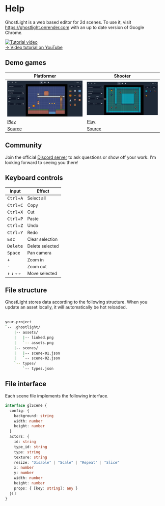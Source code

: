 # Help

GhostLight is a web based editor for 2d scenes. To use it,
visit https://ghostlight.onrender.com with an up to date version of Google
Chrome.

[![Tutorial video](https://img.youtube.com/vi/WMHZLPA_Cho/0.jpg)](https://www.youtube.com/watch?v=WMHZLPA_Cho) <br>
[→ Video tutorial on YouTube](https://www.youtube.com/watch?v=WMHZLPA_Cho)

## Demo games

| Platformer                                                          | Shooter                                                           |
|---------------------------------------------------------------------|-------------------------------------------------------------------|
| ![platformer](demo-platformer.png)                                  | ![shooter](demo-shooter.png)                                      |
| [Play](https://ghostlight-excalibur-demo.onrender.com/)             | [Play](https://ghostlight-shooter-demo.onrender.com/)             |
| [Source](https://github.com/simon-jaeger/ghostlight-excalibur-demo) | [Source](https://github.com/simon-jaeger/ghostlight-shooter-demo) |

## Community

Join the official [Discord server](https://www.youtube.com/redirect?event=video_description&redir_token=QUFFLUhqbHVWV2FHWVU4Z21fYWxlV2R5UDc1akxaNHUxZ3xBQ3Jtc0tuTWFoQ0JsUU5OUVU3ZVRKX00weU5wQy1kUGlLNl82MDZhakQ5elBZcFJkWE5CcWgzaEJ4RC1POGNzV0gyTGM4NXR6dVhiR0xESHRvbUNZWUt0dlJaRFRqZVlVNWhDR2F5dnJBajE3Y1luSlNkSEY3VQ&q=https%3A%2F%2Fdiscord.gg%2FSCMnEkcFYY)
to ask questions or show off your work. I'm looking forward to seeing you there!

## Keyboard controls

| Input                                               | Effect          |
|-----------------------------------------------------|-----------------|
| <kbd>Ctrl</kbd>+<kbd>A</kbd>                        | Select all      |
| <kbd>Ctrl</kbd>+<kbd>C</kbd>                        | Copy            |
| <kbd>Ctrl</kbd>+<kbd>X</kbd>                        | Cut             |
| <kbd>Ctrl</kbd>+<kbd>P</kbd>                        | Paste           |
| <kbd>Ctrl</kbd>+<kbd>Z</kbd>                        | Undo            |
| <kbd>Ctrl</kbd>+<kbd>Y</kbd>                        | Redo            |
| <kbd>Esc</kbd>                                      | Clear selection |
| <kbd>Delete</kbd>                                   | Delete selected |
| <kbd>Space</kbd>                                    | Pan camera      |
| <kbd>+</kbd>                                        | Zoom in         |
| <kbd>-</kbd>                                        | Zoom out        |
| <kbd>↑</kbd> <kbd>↓</kbd> <kbd>→</kbd> <kbd>←</kbd> | Move selected   |

## File structure

GhostLight stores data according to the following structure. When you update an
asset locally, it will automatically be hot reloaded.

```sh

your-project
`-- .ghostlight/
    |-- assets/
    |   |-- linked.png
    |   `-- assets.png
    |-- scenes/
    |   |-- scene-01.json
    |   `-- scene-02.json
    `-- types/
        `-- types.json
```

## File interface

Each scene file implements the following interface.

```ts
interface glScene {
  config: {
    background: string
    width: number
    height: number
  }
  actors: {
    id: string
    type_id: string
    type: string
    texture: string
    resize: "Disable" | "Scale" | "Repeat" | "Slice"
    x: number
    y: number
    width: number
    height: number
    props: { [key: string]: any }
  }[]
}
```
